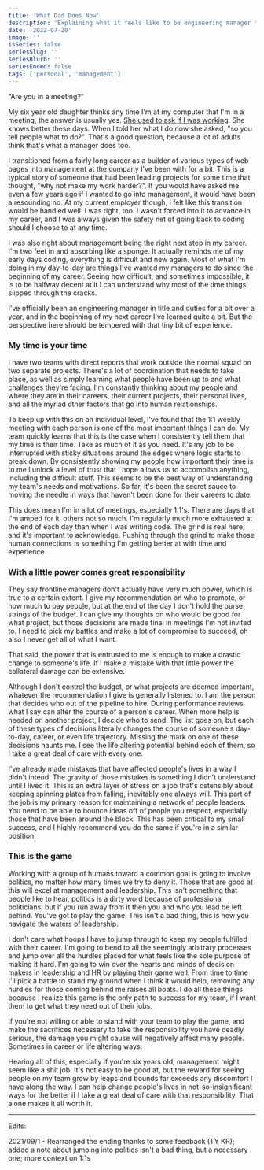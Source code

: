 ```yaml
---
title: 'What Dad Does Now'
description: 'Explaining what it feels like to be engineering manager to a six year old, and I think to myself. It involves many unglamorous and difficult things that need to be done no matter what and no matter when.'
date: '2022-07-20'
image: ''
isSeries: false
seriesSlug: ''
seriesBlurb: ''
seriesEnded: false
tags: ['personal', 'management']
---
```


“Are you in a meeting?”

My six year old daughter thinks any time I'm at my computer that I'm in a meeting, the answer is usually yes. [She used to ask if I was working](/what-dad-does). She knows better these days. When I told her what I do now she asked, "so you tell people what to do?". That's a good question, because a lot of adults think that's what a manager does too.

I transitioned from a fairly long career as a builder of various types of web pages into management at the company I've been with for a bit. This is a typical story of someone that had been leading projects for some time that thought, "why not make my work harder?". If you would have asked me even a few years ago if I wanted to go into management, it would have been a resounding no. At my current employer though, I felt like this transition would be handled well. I was right, too. I wasn't forced into it to advance in my career, and I was always given the safety net of going back to coding should I choose to at any time.

I was also right about management being the right next step in my career. I'm two feet in and absorbing like a sponge. It actually reminds me of my early days coding, everything is difficult and new again. Most of what I'm doing in my day-to-day are things I've wanted my managers to do since the beginning of my career. Seeing how difficult, and sometimes impossible, it is to be halfway decent at it I can understand why most of the time things slipped through the cracks.

I've officially been an engineering manager in title and duties for a bit over a year, and in the beginning of my next career I've learned quite a bit. But the perspective here should be tempered with that tiny bit of experience.

### My time is your time

I have two teams with direct reports that work outside the normal squad on two separate projects. There's a lot of coordination that needs to take place, as well as simply learning what people have been up to and what challenges they're facing. I'm constantly thinking about my people and where they are in their careers, their current projects, their personal lives, and all the myriad other factors that go into human relationships.

To keep up with this on an individual level, I've found that the 1:1 weekly meeting with each person is one of the most important things I can do. My team quickly learns that this is the case when I consistently tell them that my time is their time. Take as much of it as you need. It's my job to be interrupted with sticky situations around the edges where logic starts to break down. By consistently showing my people how important their time is to me I unlock a level of trust that I hope allows us to accomplish anything, including the difficult stuff. This seems to be the best way of understanding my team's needs and motivations. So far, it's been the secret sauce to moving the needle in ways that haven't been done for their careers to date.

This does mean I'm in a lot of meetings, especially 1:1's. There are days that I'm amped for it, others not so much. I'm regularly much more exhausted at the end of each day than when I was writing code. The grind is real here, and it's important to acknowledge. Pushing through the grind to make those human connections is something I'm getting better at with time and experience.

### With a little power comes great responsibility

They say frontline managers don't actually have very much power, which is true to a certain extent. I give my recommendation on who to promote, or how much to pay people, but at the end of the day I don't hold the purse strings of the budget. I can give my thoughts on who would be good for what project, but those decisions are made final in meetings I'm not invited to. I need to pick my battles and make a lot of compromise to succeed, oh also I never get all of what I want.

That said, the power that is entrusted to me is enough to make a drastic change to someone's life. If I make a mistake with that little power the collateral damage can be extensive.

Although I don't control the budget, or what projects are deemed important, whatever the recommendation I give is generally listened to. I am the person that decides who out of the pipeline to hire. During performance reviews what I say can alter the course of a person's career. When more help is needed on another project, I decide who to send. The list goes on, but each of these types of decisions literally changes the course of someone's day-to-day, career, or even life trajectory. Missing the mark on one of these decisions haunts me. I see the life altering potential behind each of them, so I take a great deal of care with every one.

I've already made mistakes that have affected people's lives in a way I didn't intend. The gravity of those mistakes is something I didn't understand until I lived it. This is an extra layer of stress on a job that's ostensibly about keeping spinning plates from falling, inevitably one always will. This part of the job is my primary reason for maintaining a network of people leaders. You need to be able to bounce ideas off of people you respect, especially those that have been around the block. This has been critical to my small success, and I highly recommend you do the same if you're in a similar position.

### This is the game

Working with a group of humans toward a common goal is going to involve politics, no matter how many times we try to deny it. Those that are good at this will excel at management and leadership. This isn't something that people like to hear, politics is a dirty word because of professional politicians, but if you run away from it then you and who you lead be left behind. You've got to play the game. This isn't a bad thing, this is how you navigate the waters of leadership.

I don't care what hoops I have to jump through to keep my people fulfilled with their career. I'm going to bend to all the seemingly arbitrary processes and jump over all the hurdles placed for what feels like the sole purpose of making it hard. I'm going to win over the hearts and minds of decision makers in leadership and HR by playing their game well. From time to time I'll pick a battle to stand my ground when I think it would help, removing any hurdles for those coming behind me raises all boats. I do all these things because I realize this game is the only path to success for my team, if I want them to get what they need out of their jobs.

If you're not willing or able to stand with your team to play the game, and make the sacrifices necessary to take the responsibility you have deadly serious, the damage you might cause will negatively affect many people. Sometimes in career or life altering ways.

Hearing all of this, especially if you're six years old, management might seem like a shit job. It's not easy to be good at, but the reward for seeing people on my team grow by leaps and bounds far exceeds any discomfort I have along the way. I can help change people's lives in not-so-insignificant ways for the better if I take a great deal of care with that responsibility. That alone makes it all worth it.

---

Edits:

2021/09/1 - Rearranged the ending thanks to some feedback (TY KR); added a note about jumping into politics isn't a bad thing, but a necessary one; more context on 1:1s
